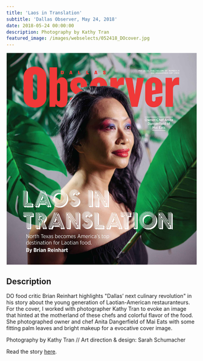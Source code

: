 ```yaml
---
title: 'Laos in Translation'
subtitle: 'Dallas Observer, May 24, 2018'
date: 2018-05-24 00:00:00
description: Photography by Kathy Tran
featured_image: /images/webselects/052418_DOcover.jpg
---
```


![](/images/webselects/052418_DOcover.jpg)

## Description

DO food critic Brian Reinhart highlights "Dallas’ next culinary revolution" in his story about the young generation of Laotian-American restauranteurs. For the cover, I worked with photographer Kathy Tran to evoke an image that hinted at the motherland of these chefs and colorful flavor of the food. She photographed owner and chef Anita Dangerfield of Mai Eats with some fitting palm leaves and bright makeup for a evocative cover image.

Photography by Kathy Tran // Art direction & design: Sarah Schumacher

Read the story [here](https://www.dallasobserver.com/restaurants/lao-food-is-booming-in-north-texas-10687161).